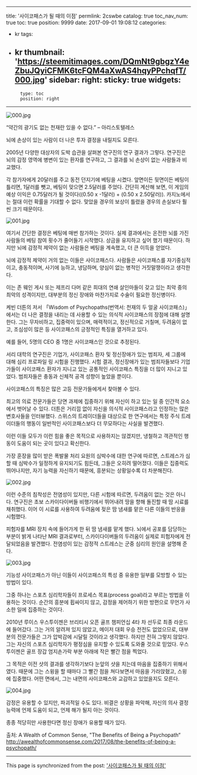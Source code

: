 
---
title: '사이코패스가 될 때의 이점'
permlink: 2cswbe
catalog: true
toc_nav_num: true
toc: true
position: 9999
date: 2017-09-01 19:08:12
categories:
- kr
tags:
- kr
thumbnail: 'https://steemitimages.com/DQmNt9gbgzY4eZbuJQyiCFMK6tcFQM4aXwAS4hqyPPchqfT/000.jpg'
sidebar:
    right:
        sticky: true
widgets:
    -
        type: toc
        position: right
---


![000.jpg](https://steemitimages.com/DQmNt9gbgzY4eZbuJQyiCFMK6tcFQM4aXwAS4hqyPPchqfT/000.jpg)

“약간의 광기도 없는 천재란 있을 수 없다.” – 아리스토텔레스

뇌에 손상이 있는 사람이 더 나은 투자 결정을 내릴지도 모른다. 
   
2005년 다양한 대상자의 도박 습관을 살펴본 연구진의 연구 결과가 그렇다. 연구진은 뇌의 감정 영역에 병변이 있는 환자를 연구하고, 그 결과를 뇌 손상이 없는 사람들과 비교했다.
   
각 참가자에게 20달러를 주고 동전 던지기에 베팅을 시켰다. 앞면이든 뒷면이든 베팅이 틀리면, 1달러를 뺏고, 베팅이 맞으면 2.5달러를 주었다. 간단히 계산해 보면, 이 게임의 예상 이익은 0.75달러가 될 것이다((0.50 x -1달러) + (0.50 x 2.50달러)). 카지노에서는 절대 이런 확률을 기대할 수 없다. 맞았을 경우의 보상이 틀렸을 경우의 손실보다 훨씬 크기 때문이다. 

![001.jpg](https://steemitimages.com/DQmZe49d3WcEzbYinkGcWF8DeenzL6pjgbTxCwrdvdjCLvq/001.jpg)

여기서 간단한 결정은 베팅에 매번 참가하는 것이다. 실제 결과에서는 온전한 뇌를 가진 사람들의 베팅 참여 횟수가 줄어들기 시작했다. 상금을 유지하고 싶어 했기 때문이다. 하지만 뇌에 감정적 제약이 없는 사람들은 베팅을 계속했고, 더 큰 이득을 얻었다.
   
뇌에 감정적 제약이 거의 없는 이들은 사이코패스다. 사람들은 사이코패스를 자기중심적이고, 충동적이며, 사기에 능하고, 냉담하며, 양심이 없는 병적인 거짓말쟁이라고 생각한다. 
   
이는 존 웨인 게시 또는 제프리 다머 같은 희대의 연쇄 살인마들이 갖고 있는 최악 중의 최악의 성격이지만, 대부분의 정신 장애와 마찬가지로 수술이 필요한 정신병이다.

케빈 더튼의 저서 「Wisdom of Psychopaths(번역서: 천재의 두 얼굴 사이코패스)」에서는 더 나은 결정을 내리는 데 사용할 수 있는 의식적 사이코패스의 장점에 대해 설명한다. 그는 무자비하고, 집중력이 있으며, 매력적이고, 정신적으로 거칠며, 두려움이 없고, 조심성이 많은 등 사이코패스의 긍정적인 특징을 열거하고 있다. 
   
예를 들어, 5명의 CEO 중 1명은 사이코패스인 것으로 추정된다.
   
서리 대학의 연구진은 기업가, 사이코패스 환자 및 정신장애가 있는 범죄자, 세 그룹에 대해 심리 프로파일 링 시험을 진행했다. 시험 결과, 정신장애가 있는 범죄자들보다 기업가들이 사이코패스 환자가 지니고 있는 공통적인 사이코패스 특징을 더 많이 지니고 있었다. 범죄자들은 ​​충동과 신체적 공격 성향이 높았을 뿐이다.
   
사이코패스의 특징은 많은 고등 전문가들에게서 찾아볼 수 있다.
   
최고의 의료 전문가들은 당면 과제에 집중하기 위해 자신이 하고 있는 일 중 인간적 요소에서 벗어날 수 있다. 더튼은 거리낌 없이 자신을 의식적 사이코패스라고 인정하는 많은 변호사들을 인터뷰했다. 스위스의 트레이더들을 대상으로 한 연구에서는 특정 주식 트레이더들의 행동이 일반적인 사이코패스보다 더 무모하다는 사실을 발견했다.
   
이런 이들 모두가 이런 힘을 좋은 목적으로 사용하지는 않겠지만, 냉철하고 객관적인 행동이 도움이 되는 곳이 있다고 확신한다. 
   
가장 훈장을 많이 받은 폭발물 처리 요원의 심박수에 대한 연구에 따르면, 스트레스가 심할 때 심박수가 일정하게 유지되기도 힘든데, 그들은 오히려 떨어졌다. 이들은 집중력도 뛰어나지만, 자기 능력을 자신하기 때문에, 흥분되는 상황일수록 더 차분해진다.

![002.jpg](https://steemitimages.com/DQmQ53cgqmLRCd113t1x713LNUV6ScFY26QZHWka7FGFR9v/002.jpg)

이런 수준의 침착성은 전염성이 있지만, 다른 시험에 따르면, 두려움이 없는 것은 아니다. 연구진은 초보 스카이다이버들 비행기에서 뛰어내려 땅을 향해 돌진할 때 땀 시료를 채취했다. 이어 이 시료를 사용하여 두려움에 젖은 땀 냄새를 맡은 다른 이들의 반응을 시험했다.
   
피험자를 MRI 장치 속에 들어가게 한 뒤 땀 냄새를 맡게 했다. 뇌에서 공포를 담당하는 부분이 밝게 나타난 MRI 결과로부터, 스카이다이버들의 두려움이 실제로 피험자에게 전달되었음을 발견했다. 전염성이 있는 감정적 스트레스는 군중 심리의 원인을 설명해 준다. 

![003.jpg](https://steemitimages.com/DQmVhLtyuuuNPLAUmhZetdpK3qmeokPZZkgShNLNe29MN7S/003.jpg)

기능성 사이코패스가 아닌 이들이 사이코패스의 특성 중 유용한 일부를 모방할 수 있는 방법이 있다.
   
그중 하나는 스포츠 심리학자들이 프로세스 목표(process goal)라고 부르는 방법을 이용하는 것이다. 순간의 흥분에 휩싸이지 않고, 감정을 제어하기 위한 방편으로 무언가 사소한 일에 집중하는 것이다. 
   
2010년 루이스 우스투이젠은 브리티시 오픈 골프 챔피언십 4타 차 선두로 최종 라운드에 들어갔다. 그는 거의 알려져 있지 않았고, 메이저 대회 우승 전전도 없었으므로, 대부분의 전문가들은 그가 압박감에 시달릴 것이라고 생각했다. 하지만 전혀 그렇지 않았다. 그는 자신의 스포츠 심리학자가 평정심을 유지할 수 있도록 도와줄 것으로 믿었다. 우스투이젠은 골프 장갑 엄지손가락 부분 아래에 작은 빨간 점을 찍었다.
   
그 목적은 이전 샷의 결과를 생각하기보다 눈앞의 샷을 치는데 마음을 집중하기 위해서였다. 때문에 그는 스윙을 할 때마다 그 빨간 점을 쳐다보면서 마음을 가라앉혔고, 스윙에 집중했다. 어떤 면에서, 그는 내면의 사이코패스와 교감하고 있었을지도 모른다.      

![004.jpg](https://steemitimages.com/DQmanfyvKZHs6Z2A1RMdiHy9Kq5vz8ZWCLQ2DMsCGSFj4SL/004.jpg)

감정은 유용할 수 있지만, 파괴적일 수도 있다. 비결은 상황을 파악해, 자신의 의사 결정 능력에 언제 도움이 되고, 언제 해가 될지 아는 것이다. 
   
종종 적당히만 사용한다면 정신 장애가 유용할 때가 있다.
   
출처: A Wealth of Common Sense, "The Benefits of Being a Psychopath“
http://awealthofcommonsense.com/2017/08/the-benefits-of-being-a-psychopath/

- - -

This page is synchronized from the post: ['사이코패스가 될 때의 이점'](https://steemit.com/@pius.pius/2cswbe)
